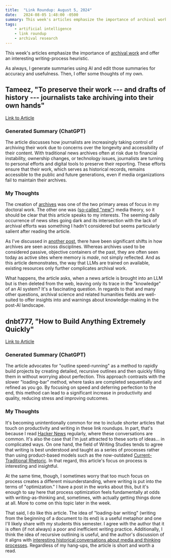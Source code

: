 ```yaml
---
title:  "Link Roundup: August 5, 2024"
date:   2024-08-05 1:48:00 -0500
summary: This week's articles emphasize the importance of archival work and offer an interesting writing-process heuristic.
tags:
    - artificial intelligence
    - link roundup
    - archival research
---
```


This week's articles emphasize the importance of [archival work](/tags/archival-research) and offer
an interesting writing-process heuristic.

As always, I generate summaries using AI and edit those summaries for
accuracy and usefulness. Then, I offer some thoughts of my own.

## Tameez, "To preserve their work --- and drafts of history --- journalists take archiving into their own hands"

[Link to
Article](https://www.niemanlab.org/2024/07/to-preserve-their-work-and-drafts-of-history-journalists-take-archiving-into-their-own-hands/)

### Generated Summary (ChatGPT)

The article discusses how journalists are increasingly taking control of
archiving their work due to concerns over the longevity and
accessibility of their content. With traditional news archives often at
risk due to financial instability, ownership changes, or technology
issues, journalists are turning to personal efforts and digital tools to
preserve their reporting. These efforts ensure that their work, which
serves as historical records, remains accessible to the public and
future generations, even if media organizations fail to maintain their
archives.

### My Thoughts

The creation of [archives](/tags/archival-research) was one of the two primary areas of focus in my
doctoral work. The other one was ([so-called
"new"](/posts/2021/11/what-is-new-about-new-media/))
media theory, so it should be clear that this article speaks to my
interests. The seeming daily occurrence of news sites going dark and its
intersection with the lack of archival efforts was something I hadn't
considered but seems particularly salient after reading the article.

As I've discussed in [another
post](/posts/2021/11/memory-document-archive/),
there have been significant shifts in how archives are seen across
disciplines. Whereas archives used to be considered passive, objective
containers of the past, they are often seen today as active sites where
memory is *made*, not simply reflected. And as this article
demonstrates, the way that LLMs are trained on available, existing
resources only further complicates archival work.

What happens, the article asks, when a news article is brought into an
LLM but is then deleted from the web, leaving only its trace in the
"knowledge" of an AI system? It's a fascinating question. In regards to
that and many other questions, archival science and related humanities
fields are well-suited to offer insights into and warnings about
knowledge-making in the post-AI landscape.

## dnbt777, "How to Build Anything Extremely Quickly"

[Link to
Article](https://learnhowtolearn.org/how-to-build-extremely-quickly/)

### Generated Summary (ChatGPT)

The article advocates for "outline speed-running" as a method to rapidly
build projects by creating detailed, recursive outlines and then quickly
filling them in without worrying about perfection. This approach
contrasts with the slower "loading-bar" method, where tasks are
completed sequentially and refined as you go. By focusing on speed and
deferring perfection to the end, this method can lead to a significant
increase in productivity and quality, reducing stress and improving
outcomes.

### My Thoughts

It's becoming unintentionally common for me to include shorter articles
that touch on productivity and writing in these link roundups. In part,
that's because I read [Hacker News](https://news.ycombinator.com/)
regularly, where these conversations are common. It's also the case that
I'm just attracted to these sorts of ideas... in complicated ways. On
one hand, the field of Writing Studies tends to agree that writing is
best understood and taught as a series of processes rather than using
product-based models such as the now-outdated [Current-Traditional
Rhetoric](https://en.wikipedia.org/wiki/Theories_of_rhetoric_and_composition_pedagogy#Current-traditional_rhetoric).
In that regard, this article's focus on process is interesting and
insightful.

At the same time, though, I sometimes worry that too much focus on
process creates a different misunderstanding, where writing is put into
the terms of "optimization." I have a post in the works about this, but
it's enough to say here that process optimization feels fundamentally at
odds with writing-as-thinking and, sometimes, with actually getting
things done at all. More to come on this topic later in the week.

That said, I do like this article. The idea of "loading-bar writing"
(writing from the beginning of a document to its end) is a useful
metaphor and one I'll likely share with my students this semester. I
agree with the author that it is often (if not always) a poor and
inefficient writing practice. Additionally, I think the idea of
recursive outlining is useful, and the author's discussion of it aligns
with [interesting historical conversations about media and thinking
processes](/posts/2023/07/ted-nelsons-evolutionary-list-file-and-information-management/).
Regardless of my hang-ups, the article is short and worth a read.
